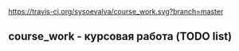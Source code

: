 https://travis-ci.org/sysoevalva/course_work.svg?branch=master
## сourse_work - курсовая работа (TODO list)
